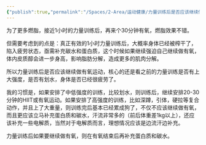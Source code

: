 ```yaml
---
{"publish":true,"permalink":"/Spaces/2-Area/运动健康/力量训练后是否应该继续做有氧运动.md","title":"力量训练后是否应该继续做有氧运动","created":"2022-11-24","modified":"2023-03-14","cssclasses":""}
---
```



为了更多燃脂，接近1小时的力量训练后，再来个30分钟有氧，燃脂效果不错。

但需要考虑到的点是：真正有效的1小时力量训练后，大概率身体已经被榨干了，陷入疲劳状态，亟需补充碳水和蛋白质，这个时候如果继续强迫自己继续做有氧，体内皮质醇会进一步身高，影响脂肪分解，造成更多的肌肉分解。

所以力量训练后是否应该继续做有氧运动，核心的还是看之前的力量训练是否有上大强度，是否有划水，身体是否已经很疲劳了。

我的习惯是，如果安排了中低强度的训练，比较划水，则训练后，继续安排20-30分钟的HIIT或有氧运动。如果安排了高强度的训练，比如深蹲，引体，硬拉等复合动作，并且上了大重量，则训练完后基本已经累成狗了，不仅不应该继续做有氧，而且更应该立马补充蛋白质和碳水，汗流非常多的（前后体重差1kg以上），还应该补充一些电解质，当然对于电解质而言，理想情况应该是边流汗边补充。

力量训练后如果要继续做有氧，则在有氧结束后再补充蛋白质和碳水。